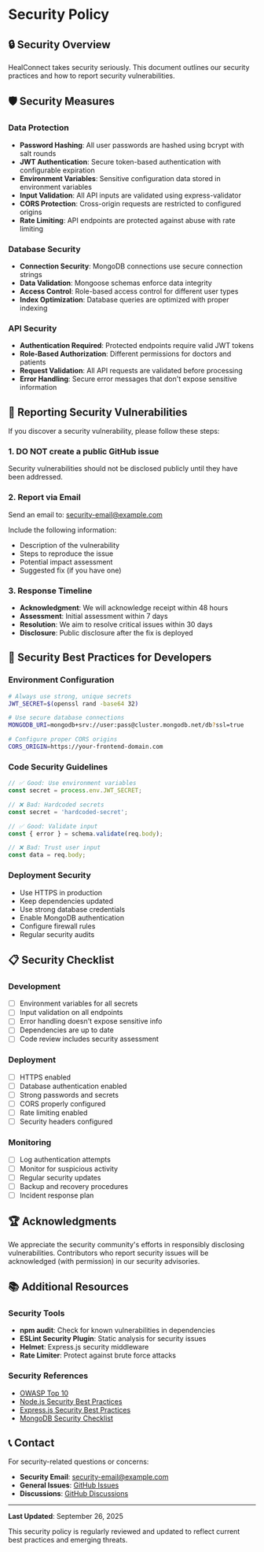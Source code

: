 # Security Policy

## 🔒 Security Overview

HealConnect takes security seriously. This document outlines our security practices and how to report security vulnerabilities.

## 🛡️ Security Measures

### Data Protection
- **Password Hashing**: All user passwords are hashed using bcrypt with salt rounds
- **JWT Authentication**: Secure token-based authentication with configurable expiration
- **Environment Variables**: Sensitive configuration data stored in environment variables
- **Input Validation**: All API inputs are validated using express-validator
- **CORS Protection**: Cross-origin requests are restricted to configured origins
- **Rate Limiting**: API endpoints are protected against abuse with rate limiting

### Database Security
- **Connection Security**: MongoDB connections use secure connection strings
- **Data Validation**: Mongoose schemas enforce data integrity
- **Access Control**: Role-based access control for different user types
- **Index Optimization**: Database queries are optimized with proper indexing

### API Security
- **Authentication Required**: Protected endpoints require valid JWT tokens
- **Role-Based Authorization**: Different permissions for doctors and patients
- **Request Validation**: All API requests are validated before processing
- **Error Handling**: Secure error messages that don't expose sensitive information

## 🚨 Reporting Security Vulnerabilities

If you discover a security vulnerability, please follow these steps:

### 1. **DO NOT** create a public GitHub issue
Security vulnerabilities should not be disclosed publicly until they have been addressed.

### 2. Report via Email
Send an email to: [security-email@example.com](mailto:security-email@example.com)

Include the following information:
- Description of the vulnerability
- Steps to reproduce the issue
- Potential impact assessment
- Suggested fix (if you have one)

### 3. Response Timeline
- **Acknowledgment**: We will acknowledge receipt within 48 hours
- **Assessment**: Initial assessment within 7 days
- **Resolution**: We aim to resolve critical issues within 30 days
- **Disclosure**: Public disclosure after the fix is deployed

## 🔐 Security Best Practices for Developers

### Environment Configuration
```bash
# Always use strong, unique secrets
JWT_SECRET=$(openssl rand -base64 32)

# Use secure database connections
MONGODB_URI=mongodb+srv://user:pass@cluster.mongodb.net/db?ssl=true

# Configure proper CORS origins
CORS_ORIGIN=https://your-frontend-domain.com
```

### Code Security Guidelines
```javascript
// ✅ Good: Use environment variables
const secret = process.env.JWT_SECRET;

// ❌ Bad: Hardcoded secrets
const secret = 'hardcoded-secret';

// ✅ Good: Validate input
const { error } = schema.validate(req.body);

// ❌ Bad: Trust user input
const data = req.body;
```

### Deployment Security
- Use HTTPS in production
- Keep dependencies updated
- Use strong database credentials
- Enable MongoDB authentication
- Configure firewall rules
- Regular security audits

## 📋 Security Checklist

### Development
- [ ] Environment variables for all secrets
- [ ] Input validation on all endpoints
- [ ] Error handling doesn't expose sensitive info
- [ ] Dependencies are up to date
- [ ] Code review includes security assessment

### Deployment
- [ ] HTTPS enabled
- [ ] Database authentication enabled
- [ ] Strong passwords and secrets
- [ ] CORS properly configured
- [ ] Rate limiting enabled
- [ ] Security headers configured

### Monitoring
- [ ] Log authentication attempts
- [ ] Monitor for suspicious activity
- [ ] Regular security updates
- [ ] Backup and recovery procedures
- [ ] Incident response plan

## 🏆 Acknowledgments

We appreciate the security community's efforts in responsibly disclosing vulnerabilities. Contributors who report security issues will be acknowledged (with permission) in our security advisories.

## 📚 Additional Resources

### Security Tools
- **npm audit**: Check for known vulnerabilities in dependencies
- **ESLint Security Plugin**: Static analysis for security issues
- **Helmet**: Express.js security middleware
- **Rate Limiter**: Protect against brute force attacks

### Security References
- [OWASP Top 10](https://owasp.org/www-project-top-ten/)
- [Node.js Security Best Practices](https://nodejs.org/en/docs/guides/security/)
- [Express.js Security Best Practices](https://expressjs.com/en/advanced/best-practice-security.html)
- [MongoDB Security Checklist](https://docs.mongodb.com/manual/administration/security-checklist/)

## 📞 Contact

For security-related questions or concerns:
- **Security Email**: [security-email@example.com](mailto:security-email@example.com)
- **General Issues**: [GitHub Issues](https://github.com/Aryan1438/HealConnect/issues)
- **Discussions**: [GitHub Discussions](https://github.com/Aryan1438/HealConnect/discussions)

---

**Last Updated**: September 26, 2025

This security policy is regularly reviewed and updated to reflect current best practices and emerging threats.